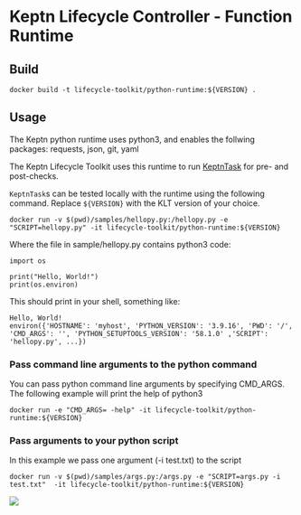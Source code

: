 # Keptn Lifecycle Controller - Function Runtime

## Build

```shell
docker build -t lifecycle-toolkit/python-runtime:${VERSION} .
```

## Usage

The Keptn python runtime uses python3, and enables the follwing packages: requests, json, git, yaml

The Keptn Lifecycle Toolkit uses this runtime to run [KeptnTask](https://lifecycle.keptn.sh/docs/tasks/write-tasks/)
for pre- and post-checks.

`KeptnTask`s can be tested locally with the runtime using the following command.
Replace `${VERSION}` with the KLT version of your choice.

```shell
docker run -v $(pwd)/samples/hellopy.py:/hellopy.py -e "SCRIPT=hellopy.py" -it lifecycle-toolkit/python-runtime:${VERSION}
```

Where the file in sample/hellopy.py contains python3 code:

```python3
import os

print("Hello, World!")
print(os.environ)
```

This should print in your shell, something like: 

```shell
Hello, World!
environ({'HOSTNAME': 'myhost', 'PYTHON_VERSION': '3.9.16', 'PWD': '/', 'CMD_ARGS': '', 'PYTHON_SETUPTOOLS_VERSION': '58.1.0' ,'SCRIPT': 'hellopy.py', ...})
```

### Pass command line arguments to the python command 

You can pass python command line arguments by specifying CMD_ARGS. The following example will print the help of python3

```shell
docker run -e "CMD_ARGS= -help" -it lifecycle-toolkit/python-runtime:${VERSION}
```

### Pass arguments to your python script

In this example we pass one argument (-i test.txt) to the script  

```shell
docker run -v $(pwd)/samples/args.py:/args.py -e "SCRIPT=args.py -i test.txt"  -it lifecycle-toolkit/python-runtime:${VERSION}
```

<!-- markdownlint-disable-next-line MD033 MD013 -->
<img referrerpolicy="no-referrer-when-downgrade" src="https://static.scarf.sh/a.png?x-pxid=858843d8-8da2-4ce5-a325-e5321c770a78" />
